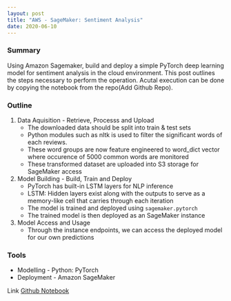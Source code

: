 ```yaml
---
layout: post
title: "AWS - SageMaker: Sentiment Analysis"
date: 2020-06-10
---
```


### Summary

Using Amazon Sagemaker, build and deploy a simple PyTorch deep learning model for sentiment analysis in the cloud environment. This post outlines the steps necessary to perform the operation. Acutal execution can be done by copying the notebook from the repo(Add Github Repo).

### Outline

1. Data Aquisition - Retrieve, Processs and Upload
   - The downloaded data should be split into train & test sets
   - Python modules such as nltk is used to filter the significant words of each reviews.
   - These word groups are now feature engineered to word_dict vector where occurence of 5000 common words are monitored
   - These transformed dataset are uploaded into S3 storage for SageMaker access
2. Model Building - Build, Train and Deploy
   - PyTorch has built-in LSTM layers for NLP inference
   - LSTM: Hidden layers exist along with the outputs to serve as a memory-like cell that carries through each iteration
   - The model is trained and deployed using `sagemaker.pytorch`
   - The trained model is then deployed as an SageMaker instance
3. Model Access and Usage
   - Through the instance endpoints, we can access the deployed model for our own predictions

### Tools

- Modelling - Python: PyTorch
- Deployment - Amazon SageMaker

<span class="improved">Link</span> [Github Notebook](<https://github.com/maerory/AWS-SageMaker-practice/blob/master/Sentiment%20Inference%20(Pytorch-LSTM)/SageMaker%20Project.ipynb>)
